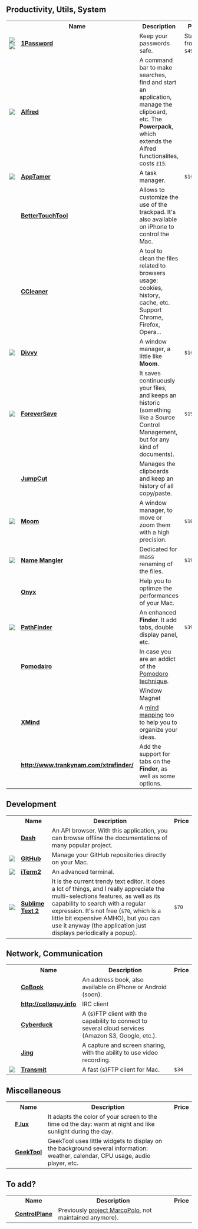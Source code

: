 
## Productivity, Utils, System

<table>
  <tr>
		<th></th>
		<th>Name</th>
		<th>Description</th>
		<th>Price</th>
	</tr>
	<tr>
		<td><img src="http://cdn1.iconfinder.com/data/icons/diagona/icon/10/032.png"> <img src="http://cdn1.iconfinder.com/data/icons/Sizicons/12x12/dollar.png"></td>
		<td><b><a href="https://agilebits.com/onepassword">1Password</a></b></td>
		<td>Keep your passwords safe.</td>
		<td>Starting from <code>$49.99</code>.</td>
	</tr>
	<tr>
		<td><img src="http://cdn1.iconfinder.com/data/icons/diagona/icon/10/032.png"></td>
		<td><b><a href="http://www.alfredapp.com/">Alfred</a></b></td>
		<td>A command bar to make searches, find and start an application, manage the clipboard, etc. The <b>Powerpack</b>, which extends the Alfred functionalites, costs <code>£15</code>.</td>
		<td></td>
	</tr>
	<tr>
		<td><img src="http://cdn1.iconfinder.com/data/icons/Sizicons/12x12/dollar.png"></td>
		<td><b><a href="http://www.stclairsoft.com/AppTamer/">AppTamer</a></b></td>
		<td>A task manager.</td>
		<td><code>$14.95</code></td>
	</tr>
	<tr>
		<td></td>
		<td><b><a href="http://bettertouchtool.en.softonic.com/">BetterTouchTool</a></b></td>
		<td>Allows to customize the use of the trackpad. It's also available on iPhone to control the Mac.</td>
		<td></td>
	</tr>
	<tr>
		<td></td>
		<td><b><a href="http://www.piriform.com/mac/ccleaner">CCleaner</a></b></td>
		<td>A tool to clean the files related to browsers usage: cookies, history, cache, etc. Support Chrome, Firefox, Opera...</td>
		<td></td>
	</tr>
	<tr>
		<td><img src="http://cdn1.iconfinder.com/data/icons/Sizicons/12x12/dollar.png"></td>
		<td><b><a href="http://mizage.com/divvy/">Divvy</a></b></td>
		<td>A window manager, a little like <b>Moom</b>.</td>
		<td><code>$14</code></td>
	</tr>
	<tr>
		<td><img src="http://cdn1.iconfinder.com/data/icons/Sizicons/12x12/dollar.png"></td>
		<td><b><a href="http://www.tool-forcesw.com/foreversave/">ForeverSave</a></b></td>
		<td>It saves continuously your files, and keeps an historic (something like a Source Control Management, but for any kind of documents).</td>
		<td><code>$19.95</code></td>
	</tr>
	<tr>
		<td></td>
		<td><b><a href="http://jumpcut.sourceforge.net/">JumpCut</a></b></td>
		<td>Manages the clipboards and keep an history of all copy/paste.</td>
		<td></td>
	</tr>
	<tr>
		<td><img src="http://cdn1.iconfinder.com/data/icons/Sizicons/12x12/dollar.png"></td>
		<td><b><a href="http://manytricks.com/moom/">Moom</a></b></td>
		<td>A window manager, to move or zoom them with a high precision. </td>
		<td><code>$10</code></td>
	</tr>
	<tr>
		<td><img src="http://cdn1.iconfinder.com/data/icons/Sizicons/12x12/dollar.png"></td>
		<td><b><a href="http://manytricks.com/namemangler/">Name Mangler</a></b></td>
		<td>Dedicated for mass renaming of the files.</td>
		<td><code>$19</code></td>
	</tr>
	<tr>
		<td></td>
		<td><b><a href="http://www.onyxmac.com/">Onyx</a></b></td>
		<td>Help you to optimze the performances of your Mac.</td>
		<td></td>
	</tr>
	<tr>
		<td><img src="http://cdn1.iconfinder.com/data/icons/Sizicons/12x12/dollar.png"></td>
		<td><b><a href="http://cocoatech.com/pathfinder/">PathFinder</a></b></td>
		<td>An enhanced <b>Finder</b>. It add tabs, double display panel, etc.</td>
		<td><code>$39.95</code></td>
	</tr>
	<tr>
		<td></td>
		<td><b><a href="http://pomodairo.en.softonic.com/">Pomodairo</a></b></td>
		<td>In case you are an addict of the <a href="http://en.wikipedia.org/wiki/Pomodoro_Technique">Pomodoro technique</a>.</td>
		<td></td>
	</tr>
	<tr>
		<td></td>
		<td><b><a href="http://magnet.crowdcafe.com"></a></b></td>
		<td>Window Magnet</td>
		<td></td>
	</tr>
	<tr>
		<td></td>
		<td><b><a href="http://www.xmind.net/download/mac/">XMind</a></b></td>
		<td>A <a href="http://en.wikipedia.org/wiki/Mind_mapping">mind mapping</a> too to help you to organize your ideas.</td>
		<td></td>
	</tr>
	<tr>
		<td></td>
		<td><b><a href="XtraFinder">http://www.trankynam.com/xtrafinder/</a></b></td>
		<td>Add the support for tabs on the <b>Finder</b>, as well as some options.</td>
		<td></td>
	</tr>
</table>


## Development

<table>
	<tr>
		<th></th>
		<th>Name</th>
		<th>Description</th>
		<th>Price</th>
	</tr>
	<tr>
		<td></td>
		<td><b><a href="http://kapeli.com/">Dash</a></b></td>
		<td>An API browser. With this application, you can browse offline the documentations of many popular project.</td>
		<td></td>
	</tr>
	<tr>
		<td><img src="http://cdn1.iconfinder.com/data/icons/diagona/icon/10/032.png"></td>
		<td><b><a href="http://mac.github.com/">GitHub</a></b></td>
		<td>Manage your GitHub repositories directly on your Mac.</td>
		<td></td>
	</tr>
	<tr>
		<td><img src="http://cdn1.iconfinder.com/data/icons/diagona/icon/10/032.png"></td>
		<td><b><a href="http://www.iterm2.com/">iTerm2</a></b></td>
		<td>An advanced terminal.</td>
		<td></td>
	</tr>
	<tr>
		<td><img src="http://cdn1.iconfinder.com/data/icons/diagona/icon/10/032.png"></td>
		<td><b><a href="http://www.sublimetext.com/">Sublime Text 2</a></b></td>
		<td>It is the current trendy text editor. It does a lot of things, and I really appreciate the multi-selections features, as well as its capability to search with a regular expression. It's not free (<code>$70</code>, which is a little bit expensive AMHO), but you can use it anyway (the application just displays periodically a popup).</td>
		<td><code>$70</code></td>
	</tr>
</table>

## Network, Communication

<table>
	<tr>
		<th></th>
		<th>Name</th>
		<th>Description</th>
		<th>Price</th>
	</tr>
	<tr>
		<td></td>
		<td><b><a href="https://cobook.co/">CoBook</a></b></td>
		<td>An address book, also available on iPhone or Android (soon).</td>
		<td></td>
	</tr>
	<tr>
		<td></td>
		<td><b><a href="Colloquy">http://colloquy.info</a></b></td>
		<td>IRC client</td>
		<td></td>
	</tr>
	<tr>
		<td></td>
		<td><b><a href="http://cyberduck.ch/">Cyberduck</a></b></td>
		<td>A (s)FTP client with the capability to connect to several cloud services (Amazon S3, Google, etc.).</td>
		<td></td>
	</tr>
	<tr>
		<td></td>
		<td><b><a href="http://www.techsmith.com/jing.html">Jing</a></b></td>
		<td>A capture and screen sharing, with the ability to use video recording.</td>
		<td></td>
	</tr>
	<tr>
		<td><img src="http://cdn1.iconfinder.com/data/icons/Sizicons/12x12/dollar.png"></td>
		<td><b><a href="http://panic.com/transmit/">Transmit</a></b></td>
		<td>A fast (s)FTP client for Mac.</td>
		<td><code>$34</code></td>
	</tr>
</table>

## Miscellaneous

<table>
	<tr>
		<th></th>
		<th>Name</th>
		<th>Description</th>
		<th>Price</th>
	</tr>
	<tr>
		<td></td>
		<td><b><a href="http://stereopsis.com/flux/">F.lux</a></b></td>
		<td>It adapts the color of your screen to the time od the day: warm at night and like sunlight during the day.</td>
		<td></td>
	</tr>
	<tr>
		<td></td>
		<td><b><a href="http://projects.tynsoe.org/en/geektool/">GeekTool</a></b></td>
		<td>GeekTool uses little widgets to display on the background several information: weather, calendar, CPU usage, audio player, etc.</td>
		<td></td>
	</tr>
</table>

## To add?

<table>
	<tr>
		<th></th>
		<th>Name</th>
		<th>Description</th>
		<th>Price</th>
	</tr>
	<tr>
		<td></td>
		<td><b><a href="http://www.controlplaneapp.com">ControlPlane</a></b></td>
		<td>Previously <a href="http://www.symonds.id.au/marcopolo/">project MarcoPolo</a>, not maintained anymore).</td>
		<td></td>
	</tr>
</table>

